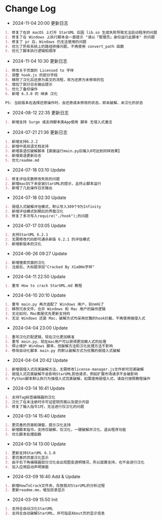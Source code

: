 # Change Log

- 2024-11-04 20:00 更新日志

```markdown
1. 修复了在非 macOS 上打开 StarUML 后因 lib.so 生成失败导致无法启动程序的问题
2. 修复了在 Windows 上执行脚本会一直提示 "请以「管理员」身份运行此脚本" 的问题
3. 修复了 pr 后，Windows 仍无法使用的问题
4. 优化了所有系统上的路径拼接问题，不再使用 convert_path 函数
5. 优化了脚本执行逻辑和顺序
```

- 2024-11-04 10:30 更新日志

```markdown
1. 修改关于页面的 Licensed to 字样
2. 调整 hook.js 的部分字段
3. 移除了汉化后还原为英文的流程，改为还原为未修改的包
4. 增加了部分日志输出提示
5. 优化了备份操作
6. 新增 6.3.0 的 继承 汉化

PS: 当前版本在选择还原操作时，会还原成未修改的状态，即未破解，未汉化的状态
```

- 2024-08-12 22:35 更新日志

```markdown
1. 新增支持 Surge 或支持脚本类App使用 脚本 无侵入式激活
```

- 2024-07-21 21:36 更新日志

```markdown
1. 新增支持6.2.2
2. 新增中英双语文档支持
3. 新增英语仅破解脚本【直接运行main.py后输入0可达到同样效果】
4. 新增英语更新日志
5. 优化readme.md
```

- 2024-07-18 03:10 Update

```markdown
1. 修复评估天数修改失败的问题
2. 新增macOS下未安装StarUML的提示，且终止脚本运行
3. 新增了几处操作日志输出
```

- 2024-07-18 02:30 Update

```markdown
1. 弱侵入式破解评估模式，默认写入309个9为Infinity
2. 新增评估模式到期后的界面汉化
3. 修复了多次写入require("./hook");的问题
```

- 2024-07-17 03:05 Update

```markdown
1. 支持StarUML 6.2.1
2. 无需修改代码即可通杀新版 6.2.1 的评估模式
3. 新增新版本的汉化
```

- 2024-06-26 09:27 Update

```markdown
1. 新增搜索页面的汉化
2. 注册后，大标题添加"Cracked By X1a0He字样"
```

- 2024-04-11 22:50 Update

```markdown
1. 重写 How to crack StarUML.md 教程
```

- 2024-04-10 20:10 Update

```markdown
1. 重写 main.py 再次适配了 Windows 用户，别nm叫了
2. 移除冗余文件，合并 Windows 和 Mac 用户的操作逻辑
3. 无论如何，Mac都是优先更新支持的
4. 无论 Windows 还是 Mac，破解方式均采用优雅的hook拦截，不再使用强侵入式
```

- 2024-04-04 23:00 Update

```markdown
1. 重写汉化匹配逻辑，现在汉化更加精准
2. 重写 main.py，现在mac用户可以获得更加懒人式的处理
3. 停止维护 Windows 脚本，但破解方法和汉化处理方法不影响
4. 修改自动化脚本 main.py 的默认破解方式为优雅的弱侵入式破解
```

- 2024-04-04 20:42 Update

```markdown
1. 新增弱侵入式完美破解方法，无需修改license-manager.js文件即可完美破解
2. 弱侵入式完美破解不会影响StarUML其他请求，例如扩展市场请求不会被影响
3. Python脚本默认执行为强侵入式完美破解，如需使用弱侵入式，请自行按照教程操作
```

- 2024-03-14 16:41 Update

```markdown
1. 支持Tag标签编辑器的汉化
2. 汉化了在未注册时许可证密钥页面以及提示内容
3. 修复了输入指令1时，无法进行仅汉化的问题
```

- 2024-03-14 15:40 Update

```markdown
1. 更完善的页面和弹窗，提示汉化支持
2. 新增脚本指令，支持仅破解，仅汉化，一键破解并汉化，退出程序功能
3. 优化脚本处理函数
```

- 2024-03-14 13:00 Update

```markdown
1. 更新支持StarUML 6.1.0
2. 更完善的页面汉化显示
3. 由于右下角编辑器部分汉化会出现图变透明情况，所以就算支持，也不会进行汉化
4. 加入应用启动声明弹窗
```

- 2024-03-09 16:40 Add & Update

```markdown
1. 新增HowToCrack文件夹，存放我对StarUML的分析过程
2. 更新readme.me，增加目录显示
```

- 2024-03-09 15:50 Init

```markdown
1. 支持全自动汉化StarUML
2. 支持全自动破解StarUML，并可指定About页的显示信息
```